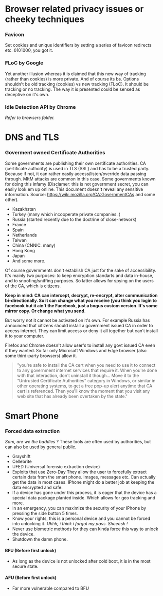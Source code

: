 # Browser related privacy issues or cheeky techniques

### Favicon
Set cookies and unique identifiers by setting a series of favicon redirects etc. 0101000, you got it.

### FLoC by Google

Yet another illusion whereas it is claimed that this new way of tracking (rather than cookies) is more private. And of course its bs. Options shouldn't be old tracking (cookies) vs new tracking (FLoC). It should be tracking or no tracking. The way it is presented could be sensed as deceptive on it's own.

### Idle Detection API by Chrome

*Refer to browsers folder.*

# DNS and TLS

### Goverment owned Certificate Authorities

Some governments are publishing their own certificate authorities. CA (certificate authority) is used in TLS (SSL) and has to be a trusted party. Because if not, it can rather easily access/listen/override data passing through. MItM attacks are common in this case. Some governments known for doing this infamy (Disclamer: this is not government secret, you can easily look em up online. This document doesn't reveal any sensitive information. Source: https://wiki.mozilla.org/CA:GovernmentCAs and some other). 

- Kazakhstan
- Turkey (many which incooperate private companies. )
- Russia (started recently due to the doctrine of close-network)
- France
- Spain
- Netherlands
- Taiwan
- China (CNNIC. many)
- Hong Kong
- Japan
- And some more.

Of course governments don't establish CA just for the sake of accessibility. It's mainly two purposes: to keep encryption standarts and data in-house, and to snoofing/sniffing purposes. So latter allows for spying on the users of the CA, which is citizens.

**Keep in mind: CA can intercept, decrypt, re-encrypt, alter communication bi-directionally. So it can change what you receive (you think you login to facebook but it ain't the Facebook, just a bogus custom version. It's some mirror copy. Or change what you send.**

But worry not it cannot be activated on it's own. For example Russia has announced that citizens should install a government issued CA in order to access internet. They can limit access or deny it all together but can't install it to your computer. 

Firefox and Chrome doesn't allow user's to install any govt issued CA even if they wanted. So far only Microsoft Windows and Edge browser (also some third-party browsers) allow it.

> "you're safe to install the CA cert when you need to use it to connect to any government internet services that require it. When you're done with that interaction, don't uninstall it though... Move it to the "Untrusted Certificate Authorities" category in Windows, or similar in other operating systems, to get a free pop-up alert anytime that CA cert is referenced. Then you'll know the moment that you visit any web site that has already been overtaken by the state."

# Smart Phone

### Forced data extraction
*Sam, are we the baddies ?*
These tools are often used by authorities, but can also be used by general public.
- Grayshift
- Cellebrite
- UFED (Universal forensic extraction device)
- Exploits that use Zero-Day
They allow the user to forcefully extract certain data from the smart phone. Images, messages etc.
Can actually get the data in most cases. IPhone might do a better job at keeping the data encrypted and safe.
- If a device has gone under this process, it is eager that the device has a special data package planted inside. Which allows for geo tracking and more.
- In an emergency, you can maximize the security of your IPhone by pressing the side button 5 times.
- Know your rights, this is a personal device and you cannot be forced into unlocking it. *Uhhh, i think i forgot my pass. Sheeesh !*
- Never use biometric methods for they can kinda force this way to unlock the device.
- Shutdown the damn phone.

#### BFU (Before first unlock)
- As long as the device is not unlocked after cold boot, it is in the most secure state.

#### AFU (Before first unlock)
- Far more vulnerable compared to BFU
